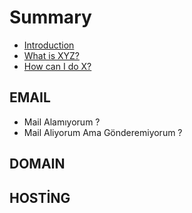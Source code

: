 # Summary

* [Introduction](README.md)
* [What is XYZ?](first-question.md)
* [How can I do X?](second-question.md)

## EMAIL

* Mail Alamıyorum ?
* Mail Aliyorum Ama Gönderemiyorum ?

## DOMAIN

## HOSTİNG

